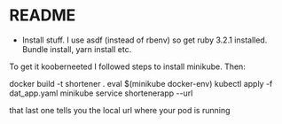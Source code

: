 # README

* Install stuff. I use asdf (instead of rbenv) so get ruby 3.2.1 installed. Bundle install, yarn install etc.

To get it kooberneeted I followed steps to install minikube. Then:

docker build -t shortener .
eval $(minikube docker-env)
kubectl apply -f dat_app.yaml
minikube service shortenerapp --url

that last one tells you the local url where your pod is running
